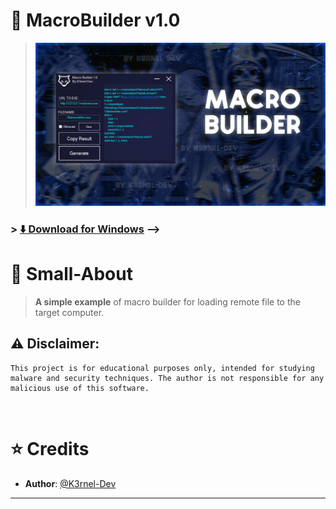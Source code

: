 # 💉 <b> MacroBuilder v1.0</b> 

<!-- >![CSHARP](https://img.shields.io/badge/Language-CSHARP-lightgreen?style=for-the-badge&logo=csharp) <img src="https://img.shields.io/github/v/release/K3rnel-Dev/MacroBuilder?style=for-the-badge&color=cyan"> <img src="https://img.shields.io/github/downloads/K3rnel-Dev/MacroBuilder/total?style=for-the-badge&color=pink"> <img src="https://img.shields.io/github/license/K3rnel-Dev/MacroBuilder?style=for-the-badge&color=red"></img>  -->

>![Banner](banner.png)

### > **[⬇️ Download for Windows](https://github.com/K3rnel-Dev/MacroBuilder/releases/download/Build/MacroBuilder.exe)**   -->

# 📕 Small-About

> **A simple example** of macro builder for loading remote file to the target computer.

## ⚠️ **Disclaimer**: 
```
This project is for educational purposes only, intended for studying malware and security techniques. The author is not responsible for any malicious use of this software.
```

<br>

# ⭐ Credits 

- **Author**: <a href="https://github.com/k3rnel-dev">@K3rnel-Dev</a>
---
